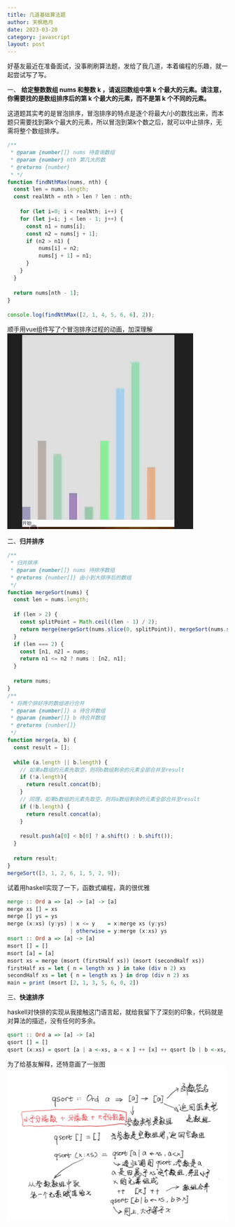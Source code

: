 ```yaml
---
title: 几道基础算法题
author: 天枫皓月
date: 2023-03-20
category: javascript
layout: post
---
```


好基友最近在准备面试，没事刷刷算法题，发给了我几道，本着编程的乐趣，就一起尝试写了写。

一、 **给定整数数组 nums 和整数 k ，请返回数组中第 k 个最大的元素。请注意，你需要找的是数组排序后的第 k 个最大的元素，而不是第 k 个不同的元素。**

这道题其实考的是冒泡排序，冒泡排序的特点是逐个将最大/小的数找出来，而本题只需要找到第k个最大的元素，所以冒泡到第k个数之后，就可以中止排序，无需将整个数组排序。

```javascript
/**
 * @param {number[]} nums 待查询数组
 * @param {number} nth 第几大的数
 * @returns {number}
 * */
function findNthMax(nums, nth) {
  const len = nums.length;
  const realNth = nth > len ? len : nth;
  
	for (let i=0; i < realNth; i++) {
    for (let j=i; j < len - 1; j++) {
      const n1 = nums[i];
      const n2 = nums[j + 1];
      if (n2 > n1) {
          nums[i] = n2;
          nums[j + 1] = n1;
      } 
    }
  }

  return nums[nth - 1];
}

console.log(findNthMax([2, 1, 4, 5, 6, 6], 2));
```
顺手用vue组件写了个冒泡排序过程的动画，加深理解
![冒泡排序](/assets/imgs/bsort.gif)

二、**归并排序**

```typescript
/**
 * 归并排序
 * @param {number[]} nums 待排序数组
 * @returns {number[]} 由小到大排序后的数组 
 */
function mergeSort(nums) {
  const len = nums.length;

  if (len > 2) {
    const splitPoint = Math.ceil((len - 1) / 2);
    return merge(mergeSort(nums.slice(0, splitPoint)), mergeSort(nums.slice(splitPoint)));
  }
  if (len === 2) {
    const [n1, n2] = nums;
    return n1 <= n2 ? nums : [n2, n1];
  }

  return nums;
}
/**
 * 将两个排好序的数组进行合并
 * @param {number[]} a 待合并数组
 * @param {number[]} b 待合并数组
 * @returns {number[]}
 */
function merge(a, b) {
  const result = [];

  while (a.length || b.length) {
    // 如果a数组的元素先取空，则将b数组剩余的元素全部合并至result
    if (!a.length){
      return result.concat(b);
    }
    // 同理，如果b数组的元素先取空，则将a数组剩余的元素全部合并至result
    if (!b.length) {
      return result.concat(a);
    }
  
    result.push(a[0] < b[0] ? a.shift() : b.shift());
  }

  return result;
}
mergeSort([3, 1, 2, 6, 1, 5, 2, 9]);
```
试着用haskell实现了一下，函数式编程，真的很优雅

```haskell
merge :: Ord a => [a] -> [a] -> [a]
merge xs [] = xs
merge [] ys = ys
merge (x:xs) (y:ys) | x <= y    = x:merge xs (y:ys)
                    | otherwise = y:merge (x:xs) ys
msort :: Ord a => [a] -> [a]
msort [] = []
msort [a] = [a]
msort xs = merge (msort (firstHalf xs)) (msort (secondHalf xs))
firstHalf xs = let { n = length xs } in take (div n 2) xs
secondHalf xs = let { n = length xs } in drop (div n 2) xs
main = print (msort [2, 1, 3, 5, 6, 0, 2])
```

三、**快速排序**

haskell对快排的实现从我接触这门语言起，就给我留下了深刻的印象，代码就是对算法的描述，没有任何的多余。

```haskell
qsort :: Ord a => [a] -> [a]
qsort [] = []
qsort (x:xs) = qsort [a | a <-xs, a < x ] ++ [x] ++ qsort [b | b <-xs, b >= x]
```
为了给基友解释，还特意画了一张图
![haskell的快速排序](/assets/imgs/qsort.jpeg)